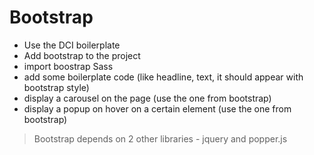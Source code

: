 # Bootstrap

- Use the DCI boilerplate
- Add bootstrap to the project
- import boostrap Sass
- add some boilerplate code (like headline, text, it should appear with bootstrap style)
- display a carousel on the page (use the one from bootstrap)
- display a popup on hover on a certain element (use the one from bootstrap)

> Bootstrap depends on 2 other libraries - jquery and popper.js
